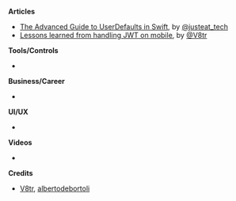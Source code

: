 
**Articles**

* [The Advanced Guide to UserDefaults in Swift](https://www.vadimbulavin.com/advanced-guide-to-userdefaults-in-swift/), by [@justeat_tech](https://twitter.com/justeat_tech)
* [Lessons learned from handling JWT on mobile](https://medium.com/just-eat-tech/lessons-learned-from-handling-jwt-on-mobile-c6e4b1d4fed6), by [@V8tr](https://twitter.com/V8tr)

**Tools/Controls**

* 

**Business/Career**

* 

**UI/UX**

* 

**Videos**

* 

**Credits**

* [V8tr](https://github.com/V8tr), [albertodebortoli](https://github.com/albertodebortoli)
